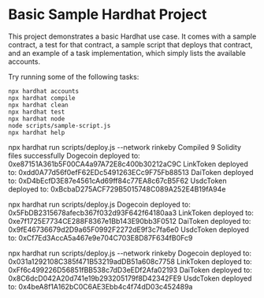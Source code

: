 # Basic Sample Hardhat Project

This project demonstrates a basic Hardhat use case. It comes with a sample contract, a test for that contract, a sample script that deploys that contract, and an example of a task implementation, which simply lists the available accounts.

Try running some of the following tasks:

```shell
npx hardhat accounts
npx hardhat compile
npx hardhat clean
npx hardhat test
npx hardhat node
node scripts/sample-script.js
npx hardhat help
```

npx hardhat run scripts/deploy.js --network rinkeby
Compiled 9 Solidity files successfully
Dogecoin deployed to:  0xe87151A361b5F00CA4a97A72E8c400b30212aC9C
LinkToken deployed to:  0xdd0A77d56f0efF62EDc5491263ECc9F75Fb88513
DaiToken deployed to:  0xD4bEcfD3E87e4561cAd69ff84c77EA8c67cB5F62
UsdcToken deployed to:  0xBcbaD275ACF729B5015748C089A252E4B19fA94e

npx hardhat run scripts/deploy.js
Dogecoin deployed to:  0x5FbDB2315678afecb367f032d93F642f64180aa3
LinkToken deployed to:  0xe7f1725E7734CE288F8367e1Bb143E90bb3F0512
DaiToken deployed to:  0x9fE46736679d2D9a65F0992F2272dE9f3c7fa6e0
UsdcToken deployed to:  0xCf7Ed3AccA5a467e9e704C703E8D87F634fB0Fc9

npx hardhat run scripts/deploy.js --network rinkeby
Dogecoin deployed to:  0x031a1292108C385f471B53219adDB51a608c7758
LinkToken deployed to:  0xFf6c499226D56851fBB538c7dD3eEDf2Afa02193
DaiToken deployed to:  0x8C6dcD042A20d741e19b293205179f8D42342FE9
UsdcToken deployed to:  0x4beA8f1A162bC0C6AE3Ebb4c4f74dD03c452489a
